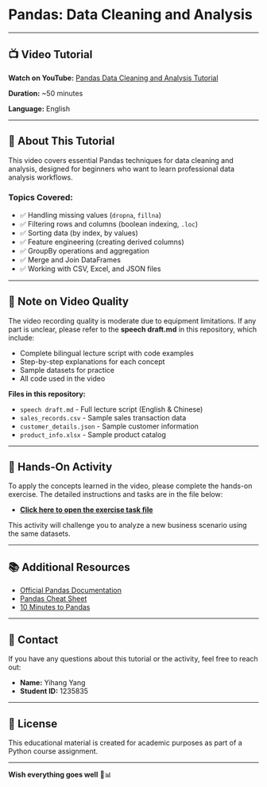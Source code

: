 # Pandas: Data Cleaning and Analysis

---

## 📺 Video Tutorial

**Watch on YouTube:** [Pandas Data Cleaning and Analysis Tutorial](https://youtu.be/_sBTNRvbjHU)

**Duration:** ~50 minutes

**Language:** English

---

## 📖 About This Tutorial

This video covers essential Pandas techniques for data cleaning and analysis, designed for beginners who want to learn professional data analysis workflows. 

### Topics Covered:
- ✅ Handling missing values (`dropna`, `fillna`)
- ✅ Filtering rows and columns (boolean indexing, `.loc`)
- ✅ Sorting data (by index, by values)
- ✅ Feature engineering (creating derived columns)
- ✅ GroupBy operations and aggregation
- ✅ Merge and Join DataFrames
- ✅ Working with CSV, Excel, and JSON files

---

## 📝 Note on Video Quality

The video recording quality is moderate due to equipment limitations. If any part is unclear, please refer to the **speech draft.md** in this repository, which include:

- Complete bilingual lecture script with code examples
- Step-by-step explanations for each concept
- Sample datasets for practice
- All code used in the video

**Files in this repository:**
- `speech draft.md` - Full lecture script (English & Chinese)
- `sales_records.csv` - Sample sales transaction data
- `customer_details.json` - Sample customer information
- `product_info.xlsx` - Sample product catalog

---

## 🎯 Hands-On Activity

To apply the concepts learned in the video, please complete the hands-on exercise. The detailed instructions and tasks are in the file below:

- **[Click here to open the exercise task file](./task.md)**

This activity will challenge you to analyze a new business scenario using the same datasets.

---

## 📚 Additional Resources

- [Official Pandas Documentation](https://pandas.pydata.org/docs/)
- [Pandas Cheat Sheet](https://pandas.pydata.org/Pandas_Cheat_Sheet.pdf)
- [10 Minutes to Pandas](https://pandas.pydata.org/docs/user_guide/10min.html)

---

## 🤝 Contact

If you have any questions about this tutorial or the activity, feel free to reach out:

- **Name:** Yihang Yang
- **Student ID:** 1235835

---

## 📄 License

This educational material is created for academic purposes as part of a Python course assignment.

---

**Wish everything goes well** 🐼📊
